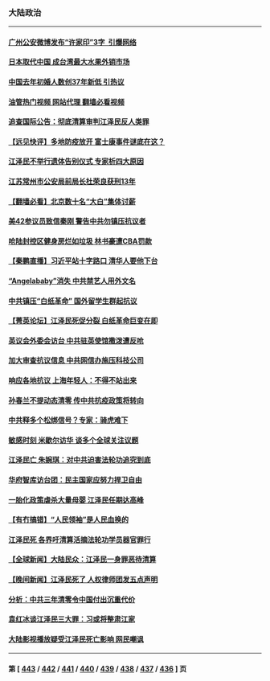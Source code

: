 ### 大陆政治
---
#### [广州公安微博发布“许家印”3字  引爆网络](../../pages/ncid277/n13877313.md?12021645) 
#### [日本取代中国 成台湾最大水果外销市场](../../pages/ncid277/n13877217.md?12021645) 
#### [中国去年初婚人数创37年新低 引热议](../../pages/ncid277/n13877255.md?12021645) 
#### [油管热门视频 网站代理 翻墙必看视频](http://138.2.39.72:81/youtube.html?epic-marker?12021645)
#### [追查国际公告：彻底清算审判江泽民反人类罪](../../pages/ncid277/n13877248.md?12021645) 
#### [【远见快评】多地防疫放开 富士康事件谜底在这？](../../pages/ncid277/n13877051.md?12021645) 
#### [江泽民不举行遗体告别仪式 专家析四大原因](../../pages/ncid277/n13877155.md?12021645) 
#### [江苏常州市公安局前局长杜荣良获刑13年](../../pages/ncid277/n13877095.md?12021645) 
#### [【翻墙必看】北京数十名“大白”集体讨薪](../../pages/ncid277/n13877140.md?12021645) 
#### [美42参议员致信秦刚 警告中共勿镇压抗议者](../../pages/ncid277/n13877070.md?12021645) 
#### [呛陆封控区健身房烂如垃圾 林书豪遭CBA罚款](../../pages/ncid277/n13877032.md?12021645) 
#### [【秦鹏直播】习近平站十字路口 清华人要他下台](../../pages/ncid277/n13877008.md?12021645) 
#### [“Angelababy”消失 中共禁艺人用外文名](../../pages/ncid277/n13876999.md?12021645) 
#### [中共镇压“白纸革命” 国外留学生群起抗议](../../pages/ncid277/n13876615.md?12021645) 
#### [【菁英论坛】江泽民死促分裂 白纸革命巨变在即](../../pages/ncid277/n13876977.md?12021645) 
#### [英议会外委会访台 中共驻英使馆撒泼遭反呛](../../pages/ncid277/n13876914.md?12021645) 
#### [加大审查抗议信息 中共网信办施压科技公司](../../pages/ncid277/n13876882.md?12021645) 
#### [响应各地抗议 上海年轻人：不得不站出来](../../pages/ncid277/n13876261.md?12021645) 
#### [孙春兰不提动态清零 传中共抗疫政策将转向](../../pages/ncid277/n13876861.md?12021645) 
#### [中共释多个松绑信号？专家：骑虎难下](../../pages/ncid277/n13876891.md?12021645) 
#### [敏感时刻 米歇尔访华 谈多个全球关注议题](../../pages/ncid277/n13876726.md?12021645) 
#### [江泽民亡 朱婉琪：对中共迫害法轮功追究到底](../../pages/ncid277/n13876490.md?12021645) 
#### [华府智库访台团：民主国家应努力捍卫自由](../../pages/ncid277/n13876686.md?12021645) 
#### [一胎化政策虐杀大量母婴 江泽民任期达高峰](../../pages/ncid277/n13876612.md?12021645) 
#### [【有冇搞错】“人民领袖”是人民血换的](../../pages/ncid277/n13876622.md?12021645) 
#### [江泽民死 各界吁清算活摘法轮功学员器官罪行](../../pages/ncid277/n13876691.md?12021645) 
#### [【全球新闻】大陆民众：江泽民一身罪恶待清算](../../pages/ncid277/n13876604.md?12021645) 
#### [【晚间新闻】江泽民死了 人权律师团发五点声明](../../pages/ncid277/n13876603.md?12021645) 
#### [分析：中共三年清零令中国付出沉重代价](../../pages/ncid277/n13875964.md?12021645) 
#### [袁红冰谈江泽民三大罪：习或将整肃江家](../../pages/ncid277/n13876519.md?12021645) 
#### [大陆影视播放疑受江泽民死亡影响 网民嘲讽](../../pages/ncid277/n13876438.md?12021645) 

---
#### 第 [ [443](./443.md?12021645) / [442](./442.md?12021645) / [441](./441.md?12021645) / [440](./440.md?12021645) / [439](./439.md?12021645) / [438](./438.md?12021645) / [437](./437.md?12021645) / [436](./436.md?12021645) ] 页
